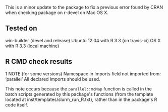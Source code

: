 This is a minor update to the package to fix a previous error found by CRAN
when checking package on r-devel on Mac OS X.

## Tested on

win-builder (devel and release)
Ubuntu 12.04 with R 3.3 (on travis-ci)
OS X with R 3.3 (local machine)

## R CMD check results

1 NOTE (for some versions)
    Namespace in Imports field not imported from: ‘parallel’
     All declared Imports should be used. 
     
This note occurs because the `parallel::mcMap` function is called in the batch
scripts generated by this package's functions (from the template located at inst/templates/slurm\_run\_R.txt), rather than in the package's R code itself.
